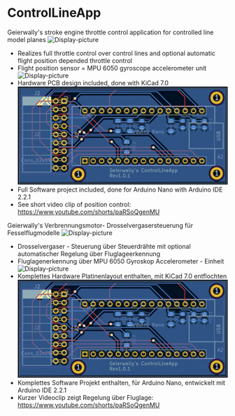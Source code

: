 # ControlLineApp
Geierwally's stroke engine throttle control application for controlled line model planes
![Display-picture](https://raw.githubusercontent.com/Geierwally-xD/ControlLineApp/master/img/controller.jpg)
- Realizes full throttle control over control lines and optional automatic flight position depended throttle control
- Flight position sensor = MPU 6050 gyroscope accelerometer unit
![Display-picture](https://raw.githubusercontent.com/Geierwally-xD/ControlLineApp/master/img/MPU6050.jpg)
- Hardware PCB design included, done with KiCad 7.0
![Display-picture](https://raw.githubusercontent.com/Geierwally-xD/ControlLineApp/master/img/PCB.jpg)
- Full Software project included, done for Arduino Nano with Arduino IDE 2.2.1
- See short video clip of position control:
https://www.youtube.com/shorts/paRSoQgenMU 

Geierwally's Verbrennungsmotor- Drosselvergasersteuerung für Fesselflugmodelle
![Display-picture](https://raw.githubusercontent.com/Geierwally-xD/ControlLineApp/master/img/controller.jpg)
- Drosselvergaser - Steuerung über Steuerdrähte mit optional automatischer Regelung über Fluglageerkennung
- Fluglagenerkennung über MPU 6050 Gyroskop Accelerometer - Einheit
![Display-picture](https://raw.githubusercontent.com/Geierwally-xD/ControlLineApp/master/img/MPU6050.jpg)
- Komplettes Hardware Platinenlayout enthalten, mit KiCad 7.0 entflochten
![Display-picture](https://raw.githubusercontent.com/Geierwally-xD/ControlLineApp/master/img/PCB.jpg)
- Komplettes Software Projekt enthalten, für  Arduino Nano, entwickelt mit Arduino IDE 2.2.1
- Kurzer Videoclip zeigt Regelung über Fluglage:
https://www.youtube.com/shorts/paRSoQgenMU

